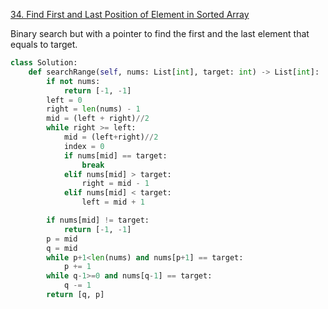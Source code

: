[34. Find First and Last Position of Element in Sorted Array](https://leetcode.cn/problems/find-first-and-last-position-of-element-in-sorted-array/)

Binary search but with a pointer to find the first and the last element that equals to target.

```py
class Solution:
    def searchRange(self, nums: List[int], target: int) -> List[int]:
        if not nums:
            return [-1, -1]
        left = 0
        right = len(nums) - 1
        mid = (left + right)//2
        while right >= left:
            mid = (left+right)//2
            index = 0
            if nums[mid] == target:
                break
            elif nums[mid] > target:
                right = mid - 1
            elif nums[mid] < target:
                left = mid + 1

        if nums[mid] != target:
            return [-1, -1]
        p = mid
        q = mid
        while p+1<len(nums) and nums[p+1] == target:
            p += 1
        while q-1>=0 and nums[q-1] == target:
            q -= 1
        return [q, p]
```

